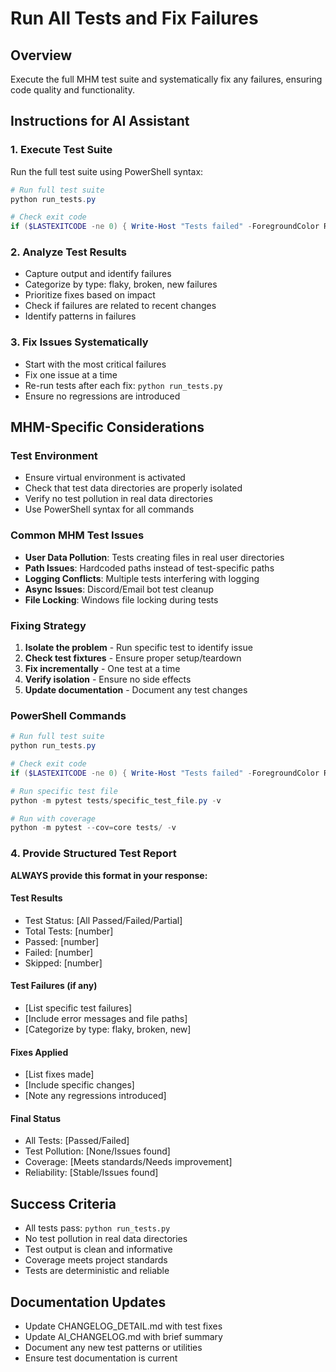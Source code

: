 # Run All Tests and Fix Failures

## Overview
Execute the full MHM test suite and systematically fix any failures, ensuring code quality and functionality.

## Instructions for AI Assistant

### 1. **Execute Test Suite**
Run the full test suite using PowerShell syntax:
```powershell
# Run full test suite
python run_tests.py

# Check exit code
if ($LASTEXITCODE -ne 0) { Write-Host "Tests failed" -ForegroundColor Red }
```

### 2. **Analyze Test Results**
- Capture output and identify failures
- Categorize by type: flaky, broken, new failures
- Prioritize fixes based on impact
- Check if failures are related to recent changes
- Identify patterns in failures

### 3. **Fix Issues Systematically**
- Start with the most critical failures
- Fix one issue at a time
- Re-run tests after each fix: `python run_tests.py`
- Ensure no regressions are introduced

## MHM-Specific Considerations

### Test Environment
- Ensure virtual environment is activated
- Check that test data directories are properly isolated
- Verify no test pollution in real data directories
- Use PowerShell syntax for all commands

### Common MHM Test Issues
- **User Data Pollution**: Tests creating files in real user directories
- **Path Issues**: Hardcoded paths instead of test-specific paths
- **Logging Conflicts**: Multiple tests interfering with logging
- **Async Issues**: Discord/Email bot test cleanup
- **File Locking**: Windows file locking during tests

### Fixing Strategy
1. **Isolate the problem** - Run specific test to identify issue
2. **Check test fixtures** - Ensure proper setup/teardown
3. **Fix incrementally** - One test at a time
4. **Verify isolation** - Ensure no side effects
5. **Update documentation** - Document any test changes

### PowerShell Commands
```powershell
# Run full test suite
python run_tests.py

# Check exit code
if ($LASTEXITCODE -ne 0) { Write-Host "Tests failed" -ForegroundColor Red }

# Run specific test file
python -m pytest tests/specific_test_file.py -v

# Run with coverage
python -m pytest --cov=core tests/ -v
```

### 4. **Provide Structured Test Report**
**ALWAYS provide this format in your response:**

#### **Test Results**
- Test Status: [All Passed/Failed/Partial]
- Total Tests: [number]
- Passed: [number]
- Failed: [number]
- Skipped: [number]

#### **Test Failures (if any)**
- [List specific test failures]
- [Include error messages and file paths]
- [Categorize by type: flaky, broken, new]

#### **Fixes Applied**
- [List fixes made]
- [Include specific changes]
- [Note any regressions introduced]

#### **Final Status**
- All Tests: [Passed/Failed]
- Test Pollution: [None/Issues found]
- Coverage: [Meets standards/Needs improvement]
- Reliability: [Stable/Issues found]

## Success Criteria
- All tests pass: `python run_tests.py`
- No test pollution in real data directories
- Test output is clean and informative
- Coverage meets project standards
- Tests are deterministic and reliable

## Documentation Updates
- Update CHANGELOG_DETAIL.md with test fixes
- Update AI_CHANGELOG.md with brief summary
- Document any new test patterns or utilities
- Ensure test documentation is current
